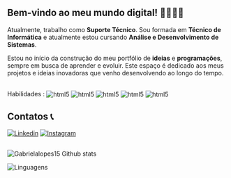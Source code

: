 ## Bem-vindo ao meu mundo digital! 👩🏻‍💻✨

Atualmente, trabalho como **Suporte Técnico**. Sou formada em **Técnico de Informática** e atualmente estou cursando **Análise e Desenvolvimento de Sistemas**.

Estou no início da construção do meu portfólio de **ideias** e **programações**, sempre em busca de aprender e evoluir. Este espaço é dedicado aos meus projetos e ideias inovadoras que venho desenvolvendo ao longo do tempo.

<div style="display: inline_block"> <br/>
Habilidades :
<img align="center" alt="html5" src ="https://img.shields.io/badge/Python-14354C?style=for-the-badge&logo=python&logoColor=white">
<img align="center" alt="html5" src ="https://img.shields.io/badge/C-00599C?style=for-the-badge&logo=c&logoColor=white">
<img align="center" alt="html5" src ="https://img.shields.io/badge/PHP-777BB4?style=for-the-badge&logo=php&logoColor=white">
<img align="center" alt="html5" src ="https://img.shields.io/badge/Microsoft_Excel-217346?style=for-the-badge&logo=microsoft-excel&logoColor=white">
<img align="center" alt="html5" src ="https://img.shields.io/badge/HTML5-E34F26?style=for-the-badge&logo=html5&logoColor=white">


</div> 


## Contatos 📞

[![Linkedin](https://img.shields.io/badge/LinkedIn-0077B5?style=for-the-badge&logo=linkedin&logoColor=white)](https://www.linkedin.com/in/gabriela-lopes-bb0574190/) 
[![Instagram](https://img.shields.io/badge/Instagram-E4405F?style=for-the-badge&logo=instagram&logoColor=white)](https://www.instagram.com/lopesgabriela.py/profilecard/?igsh=ZXhpYXFiYjdjMHVs)



##
![Gabrielalopes15 Github stats](https://github-readme-stats.vercel.app/api?username=Gabrielalopes15&show_icons=true&theme=ocean_dark )

![Linguagens](https://github-readme-stats.vercel.app/api/top-langs/?username=Gabrielalopes15&show_icons=true&theme=ocean_dark  )




